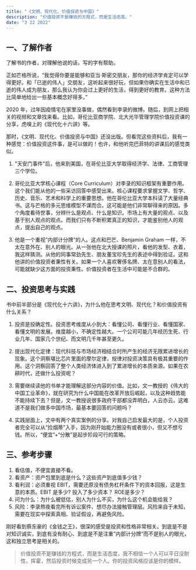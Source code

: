 ```yaml
---
title: "《文明、现代化、价值投资与中国》"
description: "价值投资不是赚钱的方程式，而是生活态度。"
date: "3 22 2022"
---
```


## 一、了解作者

了解书的作者，对理解他说的话，写的字有帮助。

正如芒格所说，“我觉得你要是能够和亚当·斯密交朋友，那你的经济学肯定可以学得更好。和「已逝的伟人」交朋友，这听起来很好玩，但如果你确实在生活中和已逝的伟人成为朋友，那么我认为你会过上更好的生活，得到更好的教育。这种方法比简单地给出一些基本概念好得多。”

2020 年，过年因疫情宅在家里没事做，偶然看到李录的微博。随后，到网上把相关的视频和文章找来看。比如，哥伦比亚商学院、北大光华管理学院价值投资课的分享，虎嗅上的《现代化十六讲》等。

那时，《文明、现代化、价值投资与中国》还没出版。但看完这些资料后，我有一种感觉：价值投资这件事，是可以做的！也许，和他听完巴菲特的讲课后的感觉类似。

1.  "天安门事件"后，他来到美国，在哥伦比亚大学取得经济学、法律、工商管理三个学位。
2.  哥伦比亚大学核心课程（Core Curriculum）对李录的知识框架有重要作用。这个我们能从他的一些采访回答中感受出来。核心课程要求掌握文学、哲学、历史、音乐、艺术和科学上的重要思想。他在哥伦比亚大学本科读了大量经典书。这与芒格的多元思维模型不谋而合。这可能是他们非常聊得来的原因。多个角度看待世事，分辨什么是观点、什么是知识。市场上有大量的观点、以及基于别人观点的观点。而我们只有不断积累真正的知识，才能鉴别他人的观点，提出自己的观点。

3.  他是一个重视”内部计分牌“的人。这点和巴芒、Benjamin Graham 一样，不太在意外在、别人的眼光。从一张他在北大授课的照片，看他的发型、衣着，我这样猜测。从他的同事常劲先生、朋友董宝珍先生的表述中得到验证。这和他讲的价值投资者秉性有关。如果一个人喜欢奢侈名牌、太在意别人的看法，可能就缺少这方面的投资秉性。价值投资者在生活中可能是不合群的。

## 二、投资思考与实践

书中前半部分是《现代化十六讲》，为什么他在思考文明、现代化？和价值投资有什么关系？

1.  投资是投确定性。投资思考维度从小到大：看懂公司、看懂行业、看懂国家、看懂文明的发展。维度越小，不确定性越大。一个公司可能几年经历生死、行业几年、国家几个世纪、而文明几千年甚至更久。
    
2.  提出现代化定律：现代科技与市场经济相结合时所产生的经济无限累进增长的现象。这个洞察堪比芯片里面的摩尔定律，规律对投资决策具有极其重要的作用。这个洞察回答了整个人类经济体进入到了累进增长的本质来源。如果在农耕时代，还做什么投资呢？
    
3.  需要继续读他的书单才能理解这部分内容的价值。比如，文一教授的《伟大的中国工业革命》，就在研究为什么中国能在改革开放后崛起，以及这种趋势能不能持续下去？但是，文一教授说很多政府干部都没弄明白，人云亦云。这难道不是我们做多中国市场，最基本要回答的问题吗？
    
4.  实践层面上，文中有两个真实案例的分享。对我自己启发最大的是，个人投资者完全可以从“捡烟蒂”入手，因为刚开始能力圈没有或者很小，但又不想亏钱。所以，“便宜”+“分散”是起步阶段可行的策略。
    

## 三、参考步骤

1. 看估值，不便宜直接不看。 
2. 看资产：资产包里到底是什么？这些资产到底值多少钱？ 
3. 看利润：必须重视 EBIT，需要还原没有债务杠杆条件下的资本回报，这是生意的本质。EBIT 是多少? 投入了多少资本？ ROE是多少？
4. 问为什么：为什么被低估，别人为什么不买，为什么这个机会能给我？
5. 风险：李录熬夜看完所有诉讼案件、想尽办法接触管理层。风险来自于未知，需要在现实中探索真相、验证假设，再避免风险。

刚好看到蔡东豪的《金钱之王》，很深的感受是投资和性格非常相关。到底是不是对知识诚实，到底有没有耐心、到底是不是注重”内部计分牌“而不是别人的眼光，这和独立思考是相关的。

> 价值投资不是赚钱的方程式，而是生活态度，我不相信一个人可以平日没耐性，挥霍，然后投资时候变成另一个人。你的投资风格应该是你的模样。